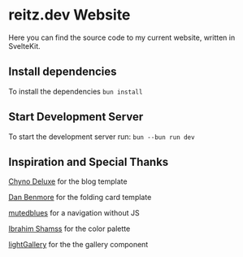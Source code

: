 # reitz.dev Website

Here you can find the source code to my current website, written in SvelteKit.

## Install dependencies

To install the dependencies `bun install`

## Start Development Server

To start the development server run: `bun --bun run dev`

## Inspiration and Special Thanks

[Chyno Deluxe](https://codepen.io/ChynoDeluxe/pen/bdXeqQ) for the blog template

[Dan Benmore](https://codepen.io/dbenmore/pen/eYpYPEL) for the folding card template

[mutedblues](https://codepen.io/mutedblues/pen/MmPNPG) for a navigation without JS

[Ibrahim Shamss](https://www.behance.net/gallery/112542151/Shamss-Personal-Portfolio-Website?tracking_source=search_projects_recommended%7Cpersonal%20website) for the color palette

[lightGallery](https://www.lightgalleryjs.com) for the the gallery component
